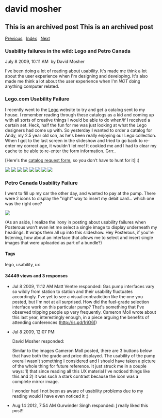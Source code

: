 # david mosher

## This is an archived post This is an archived post

[Previous](../../../posts/2009/07/the-most-important-view-in-a-band.html)  
[Index](../../../index-4.html)  
[Next](../../../posts/2009/07/static-design-processes-lead-to-usability-fai.html)

### Usability failures in the wild: Lego and Petro Canada

July 8 2009, 10:11 AM  by David Mosher

I've been doing a lot of reading about usability. It's made me think a lot about
the user experience when I'm designing and developing. It's also made me think a
lot about the user experience when I'm *NOT* doing anything computer related.

### Lego.com Usability Failure

I recently went to the [Lego](www.lego.com) website to try and get a catalog
sent to my house. I remember reading through these catalogs as a kid and coming
up with all sorts of creative things I would be able to do when/if I received a
certain set. Heck, half the fun for me was just looking at what the Lego
designers had come up with. So yesterday I wanted to order a catalog for Andy,
my 2.5 year old son, as he's been really enjoying our Lego collection. When I
got to the last screen in the slideshow and tried to go back to re-enter my
correct age, it wouldn't let me! It cookied me and I had to clear my cache to be
able to re-enter the form information. Grrr..

[Here's the [catalog request
form](http://shop.lego.com/TermsPolicies/request_catalog.asp), so you don't have
to hunt for it] :)

![](../../../image/2009/07/890217-Picture%208.png)
![](../../../image/2009/07/890218-Picture%209.png)
![](../../../image/2009/07/890219-Picture%2010.png)
![](../../../image/2009/07/890220-Picture%2011.png)
![](../../../image/2009/07/890221-Picture%2012.png)
![](../../../image/2009/07/890222-Picture%2013.png)
![](../../../image/2009/07/890223-Picture%2014.png)
![](../../../image/2009/07/890224-Picture%2015.png)

### Petro Canada Usability Failure

I went to fill up my car the other day, and wanted to pay at the pump. There
were 2 icons to display the "right" way to insert my debit card... which one was
the right one?

![](http://posterous.com/getfile/files.posterous.com/davemo/lI80mo89riaJ4pjbDODWzwyMF59Lo4wTwCWiHoQ7pDxaewtGBlwa6MYbAbE5/Picture_15.png.scaled.500.jpg)

(As an aside, I realize the irony in posting about usability failures when
Posterous won't even let me select a single image to display underneath my
headings. It wraps them all up into this slideshow. Hey Posterous, if you're
listening, how about an interface that allows me to select and insert single
images that were uploaded as part of a bundle?)

#### Tags

lego, usability, ux

#### 34449 views and 3 responses

-   Jul 8 2009, 11:12 AM
    Matt Ventre responded:
    Gas pump interfaces vary so wildly from station to station and their
    usability fluctuates accordingly. I've yet to see a visual contradiction
    like the one you posted, but I'm not at all surprised. How did the
    fuel-grade selection interface work on this particular pump? That's
    something that I've observed tripping people up very frequently. Cameron
    Moll wrote about this last year, interestingly enough, in a piece arguing
    the benefits of attending conferences
    ([http://is.gd/1riO6)](http://is.gd/1riO6))
-   Jul 8 2009, 12:07 PM

    David Mosher responded:

    Similar to the images Cameron Moll posted, there are 3 buttons below that
    have both the grade and price displayed. The usability of the pump overall
    wasn't something I considered and I should have taken a picture of the whole
    thing for future reference. It just struck me in a couple ways: 1) that
    since reading all this UX material I've noticed things like this and 2) it
    was such a stark contrast because the icon was a complete mirror image.

    I wonder had I not been as aware of usability problems due to my reading
    would I have even noticed it ;)

-   Aug 14 2012, 7:54 AM
    Gurwinder Singh responded:
    [I](www.infozguide.com) really liked this post!!
